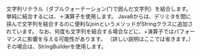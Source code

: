 文字列リテラル（ダブルクォーテーション(")で囲んだ文字列）を結合します。
単純に結合するには、＋演算子を使用します。
Java8からは、デリミタを間に挟んで文字列を結合するのに便利なjoinというメソッドがStringクラスに追加されています。
なお、何度も文字列を結合する場合などに、+演算子ではパフォーマンスに影響を与える可能性があります。
（詳しい説明はここでは省きます。）
その場合は、StringBuilderを使用します。
